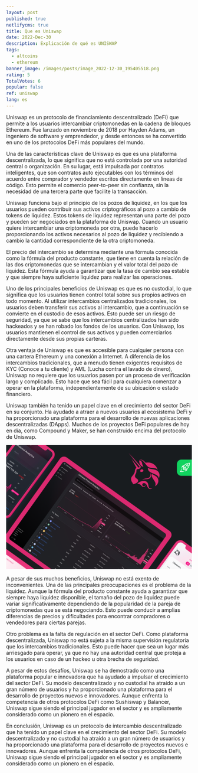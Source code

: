 ```yaml
---
layout: post
published: true
netlifycms: true
title: Que es Uniswap
date: 2022-Dec-30
description: Explicación de qué es UNISWAP
tags:
  - altcoins
  - ethereum
banner_image: /images/posts/image_2022-12-30_195405518.png
rating: 5
TotalVotes: 6
popular: false
ref: uniswap
lang: es
---
```

Uniswap es un protocolo de financiamiento descentralizado (DeFi) que permite a los usuarios intercambiar criptomonedas en la cadena de bloques Ethereum. Fue lanzado en noviembre de 2018 por Hayden Adams, un ingeniero de software y emprendedor, y desde entonces se ha convertido en uno de los protocolos DeFi más populares del mundo.

Una de las características clave de Uniswap es que es una plataforma descentralizada, lo que significa que no está controlada por una autoridad central o organización. En su lugar, está impulsada por contratos inteligentes, que son contratos auto ejecutables con los términos del acuerdo entre comprador y vendedor escritos directamente en líneas de código. Esto permite el comercio peer-to-peer sin confianza, sin la necesidad de una tercera parte que facilite la transacción.

Uniswap funciona bajo el principio de los pozos de liquidez, en los que los usuarios pueden contribuir sus activos criptográficos al pozo a cambio de tokens de liquidez. Estos tokens de liquidez representan una parte del pozo y pueden ser negociados en la plataforma de Uniswap. Cuando un usuario quiere intercambiar una criptomoneda por otra, puede hacerlo proporcionando los activos necesarios al pozo de liquidez y recibiendo a cambio la cantidad correspondiente de la otra criptomoneda.

El precio del intercambio se determina mediante una fórmula conocida como la fórmula del producto constante, que tiene en cuenta la relación de las dos criptomonedas que se intercambian y el valor total del pozo de liquidez. Esta fórmula ayuda a garantizar que la tasa de cambio sea estable y que siempre haya suficiente liquidez para realizar las operaciones.

Uno de los principales beneficios de Uniswap es que es no custodial, lo que significa que los usuarios tienen control total sobre sus propios activos en todo momento. Al utilizar intercambios centralizados tradicionales, los usuarios deben transferir sus activos al intercambio, que a continuación se convierte en el custodio de esos activos. Esto puede ser un riesgo de seguridad, ya que se sabe que los intercambios centralizados han sido hackeados y se han robado los fondos de los usuarios. Con Uniswap, los usuarios mantienen el control de sus activos y pueden comerciarlos directamente desde sus propias carteras.

Otra ventaja de Uniswap es que es accesible para cualquier persona con una cartera Ethereum y una conexión a Internet. A diferencia de los intercambios tradicionales, que a menudo tienen exigentes requisitos de KYC (Conoce a tu cliente) y AML (Lucha contra el lavado de dinero), Uniswap no requiere que los usuarios pasen por un proceso de verificación largo y complicado. Esto hace que sea fácil para cualquiera comenzar a operar en la plataforma, independientemente de su ubicación o estado financiero.

Uniswap también ha tenido un papel clave en el crecimiento del sector DeFi en su conjunto. Ha ayudado a atraer a nuevos usuarios al ecosistema DeFi y ha proporcionado una plataforma para el desarrollo de nuevas aplicaciones descentralizadas (DApps). Muchos de los proyectos DeFi populares de hoy en día, como Compound y Maker, se han construido encima del protocolo de Uniswap.

![uniswap dashboard](/images/posts/image_2022-12-30_195523024.png "uniswap dashboard")

A pesar de sus muchos beneficios, Uniswap no está exento de inconvenientes. Una de las principales preocupaciones es el problema de la liquidez. Aunque la fórmula del producto constante ayuda a garantizar que siempre haya liquidez disponible, el tamaño del pozo de liquidez puede variar significativamente dependiendo de la popularidad de la pareja de criptomonedas que se está negociando. Esto puede conducir a amplias diferencias de precios y dificultades para encontrar compradores o vendedores para ciertas parejas.

Otro problema es la falta de regulación en el sector DeFi. Como plataforma descentralizada, Uniswap no está sujeta a la misma supervisión regulatoria que los intercambios tradicionales. Esto puede hacer que sea un lugar más arriesgado para operar, ya que no hay una autoridad central que proteja a los usuarios en caso de un hackeo u otra brecha de seguridad.

A pesar de estos desafíos, Uniswap se ha demostrado como una plataforma popular e innovadora que ha ayudado a impulsar el crecimiento del sector DeFi. Su modelo descentralizado y no custodial ha atraído a un gran número de usuarios y ha proporcionado una plataforma para el desarrollo de proyectos nuevos e innovadores. Aunque enfrenta la competencia de otros protocolos DeFi como Sushiswap y Balancer, Uniswap sigue siendo el principal jugador en el sector y es ampliamente considerado como un pionero en el espacio.

En conclusión, Uniswap es un protocolo de intercambio descentralizado que ha tenido un papel clave en el crecimiento del sector DeFi. Su modelo descentralizado y no custodial ha atraído a un gran número de usuarios y ha proporcionado una plataforma para el desarrollo de proyectos nuevos e innovadores. Aunque enfrenta la competencia de otros protocolos DeFi, Uniswap sigue siendo el principal jugador en el sector y es ampliamente considerado como un pionero en el espacio.